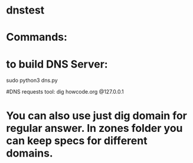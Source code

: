 # dnstest

# Commands:

# to build DNS Server:
sudo python3 dns.py

#DNS requests tool:
dig howcode.org @127.0.0.1

# You can also use just dig domain for regular answer. In zones folder you can keep specs for different domains.
